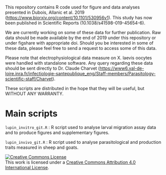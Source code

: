 This repository contains R code used for figure and data analyses presented in Dubois, Allanic et al. 2019 (https://www.biorxiv.org/content/10.1101/530956v1). This study has now been published in Scientific Reports (10.1038/s41598-019-45654-6).

We are currently working on some of these data for further publication. Raw data should be made available by the end of 2019 under this repository or under figshare with appropriate doi. Should you be interested in some of these data, please feel free to send a request to access some of this data.

Please note that electrophysiological data measure on X. laevis oocytes were handled with standalone software. Any query regarding these data should be sent directly to Dr. Claude Charvet (https://www6.val-de-loire.inra.fr/infectiologie-santepublique_eng/Staff-members/Parasitology-scientific-staff/Charvet).

These scripts are distributed in the hope that they will be useful,
but WITHOUT ANY WARRANTY.


# Main scripts
```lupin_invitro_git.R``` : R script used to analyse larval migration assay data and to produce figures and supplementary figures.

```lupin_invivo_git.R``` : R script used to analyse parasitological and production traits measured in sheep and goats.

<a rel="license" href="http://creativecommons.org/licenses/by/4.0/"><img alt="Creative Commons License" style="border-width:0" src="https://i.creativecommons.org/l/by/4.0/88x31.png" /></a><br />This work is licensed under a <a rel="license" href="http://creativecommons.org/licenses/by/4.0/">Creative Commons Attribution 4.0 International License</a>.

